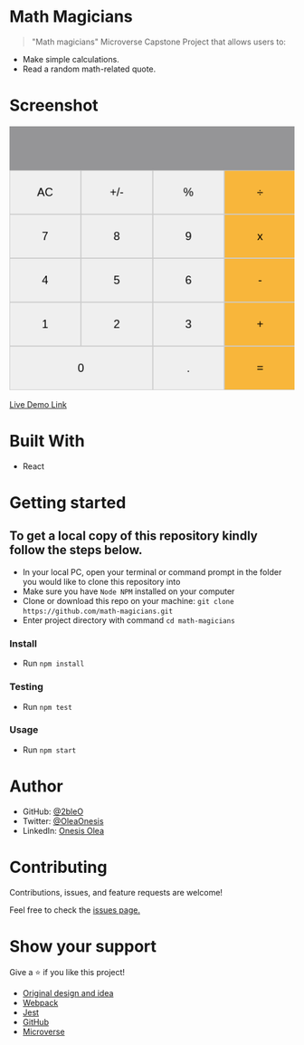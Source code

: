 # Math Magicians

> "Math magicians" Microverse Capstone Project that allows users to:
- Make simple calculations.
- Read a random math-related quote.
# Screenshot
![screenshot](https://github.com/2bleO/math-magicians/blob/e9284eb263885b5018361539fca30b4256342f10/snapshot.png)

[Live Demo Link](https://2bleo.github.io/math-magicians/)
# Built With

- React

# Getting started

## To get a local copy of this repository kindly follow the steps below.
- In your local PC, open your terminal or command prompt in the folder you would like to clone this repository into
- Make sure you have `Node NPM` installed on your computer
- Clone or download this repo on your machine: `git clone https://github.com/math-magicians.git`
- Enter project directory with command `cd math-magicians`
### Install
- Run `npm install`
### Testing
- Run `npm test`
### Usage
- Run `npm start`

# Author
- GitHub: [@2bleO](https://github.com/2bleO)
- Twitter: [@OleaOnesis](https://twitter.com/OleaOnesis)
- LinkedIn: [Onesis Olea](https://do.linkedin.com/in/onesis-olea)

# Contributing
Contributions, issues, and feature requests are welcome!

Feel free to check the [issues page.](https://github.com/2bleO/math-magicians/issues)

# Show your support
Give a :star: if you like this project!



* [Original design and idea](https://web.archive.org/web/20180320194056/http://www.getminimalist.com:80/)
* [Webpack](https://webpack.js.org/)
* [Jest](https://jestjs.io/)
* [GitHub](https://www.github.com)
* [Microverse](https://microverse.org)
